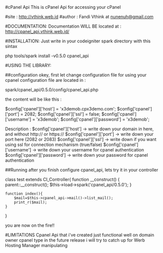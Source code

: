 #cPanel Api
This is cPanel Api for accessing your cPanel

#site 	: http://vthink.web.id
#author	: Fandi Vthink at nunenuh@gmail.com


#DOCUMENTATION:
Documentation WILL BE located at :
http://cpanel_api.vthink.web.id/

#INSTALLATION:
Just write in your codeigniter spark directory with this sintax

php tools/spark install -v0.5.0 cpanel_api



#USING THE LIBRARY:

##configuration
okey, first let change configuration file for using your cpanel
configuration file are located in : 
  
  spark/cpanel_api/0.5.0/config/cpanel_api.php

the content will be like this :

$config['cpanel']['host']     = 'x3demob.cpx3demo.com';
$config['cpanel']['port']     = 2082;
$config['cpanel']['ssl']      = false;
$config['cpanel']['username'] = 'x3demob';
$config['cpanel']['password'] = 'x3demob';

Description :
$config['cpanel']['host'] 	-> write down your domain in here, and without http:// or https://
$config['cpanel']['port'] 	-> write down your port here (2082 or 2083)
$config['cpanel']['ssl']  	-> write down if you want using ssl for connection mechanism (true/false)
$config['cpanel']['username'] 	-> write down your username for cpanel authentication
$config['cpanel']['password'] 	-> write down your password for cpanel authentication


##Running
after you finish configure cpanel_api, lets try it in your controller

class test extends CI_Controller{
    function __construct() {
        parent::__construct();
        $this->load->spark('cpanel_api/0.5.0');
    }
    
    function index(){
        $mail=$this->cpanel_api->mail()->list_mail();
        print_r($mail);
    }
}

you are now on the fire!!


#LIMITATIONS
Cpanel Api that i've created just functional well on domain owner cpanel type
in the future release i will try to catch up for Werb Hosting Manager manipulating

